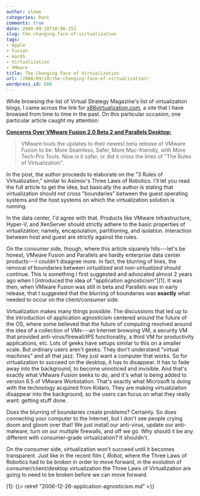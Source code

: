 ```yaml
---
author: slowe
categories: Rant
comments: true
date: 2008-09-10T10:00:25Z
slug: the-changing-face-of-virtualization
tags:
- Apple
- Fusion
- macOS
- Virtualization
- VMware
title: The Changing Face of Virtualization
url: /2008/09/10/the-changing-face-of-virtualization/
wordpress_id: 880
---
```


While browsing the list of Virtual Strategy Magazine's list of virtualization blogs, I came across the link for [x86virtualization.com](http://x86virtualization.com), a site that I have browsed from time to time in the past. On this particular occasion, one particular article caught my attention:

**[Concerns Over VMware Fusion 2.0 Beta 2 and Parallels Desktop:](http://x86virtualization.com/desktop-computing/concerns-over-vmware-fusion-20-beta-2-and-parallels-desktop.html#more-315)**

>VMware touts the updates to their newest beta release of VMware Fusion to be: More Seamless, Safer, More Mac-friendly, with More Tech-Pro Tools. Now is it safer, or did it cross the lines of "The Rules of Virtualization".

In the post, the author proceeds to elaborate on the "3 Rules of Virtualization," similar to Asimov's Three Laws of Robotics. I'll let you read the full article to get the idea, but basically the author is stating that virtualization should not cross "boundaries" between the guest operating systems and the host systems on which the virtualization solution is running.

In the data center, I'd agree with that. Products like VMware Infrastructure, Hyper-V, and XenServer should strictly adhere to the basic properties of virtualization; namely, encapsulation, partitioning, and isolation. Interaction between host and guest are strictly against the rules.

On the consumer side, though, where this article squarely hits---let's be honest, VMware Fusion and Parallels are hardly enterprise data center products---I couldn't disagree more. In fact, the blurring of lines, the removal of boundaries between _virtualized_ and _non-virtualized_ should continue. This is something I first suggested and advocated almost 2 years ago when I [introduced the idea of "application agnosticism"][1]. It was then, when VMware Fusion was still in beta and Parallels was in early release, that I suggested that the blurring of boundaries was **exactly** what needed to occur on the client/consumer side.

Virtualization makes many things possible. The discussions that led up to the introduction of application agnosticism centered around the future of the OS, where some believed that the future of computing revolved around the idea of a collection of VMs---an Internet browsing VM, a security VM that provided anti-virus/firewall/IPS functionality, a third VM for productivity applications, etc. Lots of geeks have setups similar to this on a smaller scale. But ordinary users aren't geeks. They don't understand "virtual machines" and all that jazz. They just want a computer that works. So for virtualization to succeed on the desktop, it has to disappear. It has to fade away into the background, to become unnoticed and invisible. And that's exactly what VMware Fusion seeks to do, and it's what is being added to version 6.5 of VMware Workstation. That's exactly what Microsoft is doing with the technology acquired from Kidaro. They are making virtualization disappear into the background, so the users can focus on what they really want: getting stuff done.

Does the blurring of boundaries create problems? Certainly. So does connecting your computer to the Internet, but I don't see people crying doom and gloom over that! We just install our anti-virus, update our anti-malware, turn on our multiple firewalls, and off we go. Why should it be any different with consumer-grade virtualization? It shouldn't.

On the consumer side, virtualization won't succeed until it becomes transparent. Just like in the recent film _I, Robot_, where the Three Laws of Robotics had to be broken in order to move forward, in the evolution of consumer/client/desktop virtualization the Three Laws of Virtualization are going to need to be broken before we can move forward.

[1]: {{< relref "2006-12-26-application-agnosticism.md" >}}
